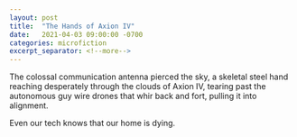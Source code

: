 ```yaml
---
layout: post
title:  "The Hands of Axion IV"
date:   2021-04-03 09:00:00 -0700
categories: microfiction
excerpt_separator: <!--more-->
---
```

The colossal communication antenna pierced the sky, a skeletal steel hand reaching desperately through the clouds of Axion IV, tearing past the autonomous guy wire drones that whir back and fort, pulling it into alignment.

Even our tech knows that our home is dying.